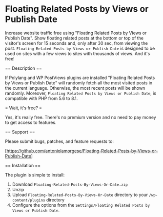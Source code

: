 # Floating Related Posts by Views or Publish Date
Increase website traffic free using "Floating Related Posts by Views or Publish Date". Show floating related posts at the bottom or top of the visitor's screen for 15 seconds and, only after 30 sec, from viewing the post. `Floating Related Posts by Views or Publish Date` is designed to be used on sites with a few views to sites with thousands of views. And it's free!

== Description ==

If Polylang and WP PostViews plugins are installed "Floating Related Posts by Views or Publish Date" will randomly fetch all the most visited posts in the current language. Otherwise, the most recent posts will be shown randomly. Moreover, `Floating Related Posts by Views or Publish Date`, is compatible with PHP from 5.6 to 8.1.

= Wait, it's free? =

Yes, it's really free. There's no premium version and no need to pay money to get access to features.

== Support ==

Please submit bugs, patches, and feature requests to:

[https://github.com/antoniolamorgese/Floating-Related-Posts-by-Views-or-Publish-Date]

== Installation ==

The plugin is simple to install:

1. Download `Floating-Related-Posts-By-Views-Or-Date.zip`
2. Unzip
3. Upload `Floating-Related-Posts-By-Views-Or-Date` directory to your `/wp-content/plugins` directory
4. Configure the options from the `Settings/Floating Related Posts by Views or Publish Date`.

